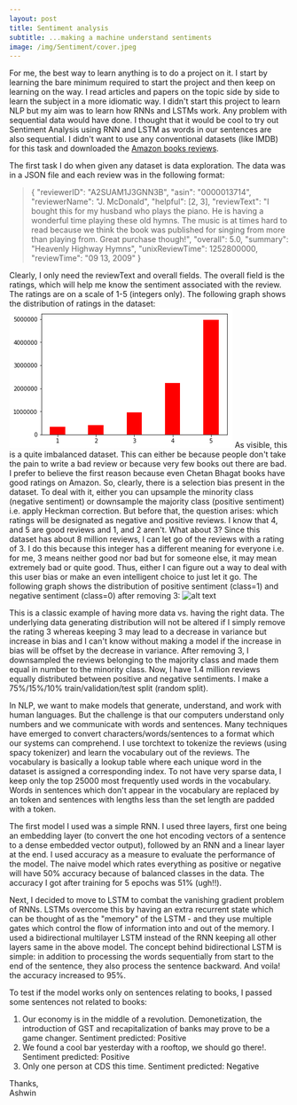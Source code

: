 ```yaml
---
layout: post
title: Sentiment analysis
subtitle: ...making a machine understand sentiments
image: /img/Sentiment/cover.jpeg
---
```



For me, the best way to learn anything is to do a project on it. I start by learning the bare minimum required to start the project and then keep on learning on the way. I read articles and papers on the topic side by side to learn the subject in a more idiomatic way. I didn't start this project to learn NLP but my aim was to learn how RNNs and LSTMs work. Any problem with sequential data would have done. I thought that it would be cool to try out Sentiment Analysis using RNN and LSTM as words in our sentences are also sequential. I didn't want to use any conventional datasets (like IMDB) for this task and downloaded the [Amazon books reviews](http://jmcauley.ucsd.edu/data/amazon/).   


The first task I do when given any dataset is data exploration. The data was in a JSON file and each review was in the following format:
>{
  "reviewerID": "A2SUAM1J3GNN3B",
  "asin": "0000013714",
  "reviewerName": "J. McDonald",
  "helpful": [2, 3],
  "reviewText": "I bought this for my husband who plays the piano.  He is having a wonderful time playing these old hymns.  The music is at times hard to read because we think the book was published for singing from more than playing from. Great purchase though!",
  "overall": 5.0,
  "summary": "Heavenly Highway Hymns",
  "unixReviewTime": 1252800000,
  "reviewTime": "09 13, 2009"
}

Clearly, I only need the reviewText and overall fields. The overall field is the ratings, which will help me know the sentiment associated with the review. The ratings are on a scale of 1-5 (integers only). The following graph shows the distribution of ratings in the dataset: 
![alt text](/img/Sentiment/ratings.png)
As visible, this is a quite imbalanced dataset. This can either be because people don't take the pain to write a bad review or because very few books out there are bad. I prefer to believe the first reason because even Chetan Bhagat books have good ratings on Amazon. So, clearly, there is a selection bias present in the dataset. To deal with it, either you can upsample the minority class (negative sentiment) or downsample the majority class (positive sentiment) i.e. apply Heckman correction. But before that, the question arises: which ratings will be designated as negative and positive reviews. I know that 4, and 5 are good reviews and 1, and 2 aren't. What about 3? Since this dataset has about 8 million reviews, I can let go of the reviews with a rating of 3. I do this because this integer has a different meaning for everyone i.e. for me, 3 means neither good nor bad but for someone else, it may mean extremely bad or quite good. Thus, either I can figure out a way to deal with this user bias or make an even intelligent choice to just let it go. The following graph shows the distribution of positive sentiment (class=1) and negative sentiment (class=0) after removing 3:
![alt text](/img/Setiment/afterremoving3.png) 


This is a classic example of having more data vs. having the right data. The underlying data generating distribution will not be altered if I simply remove the rating 3 whereas keeping 3 may lead to a decrease in variance but increase in bias and I can't know without making a model if the increase in bias will be offset by the decrease in variance. After removing 3, I downsampled the reviews belonging to the majority class and made them equal in number to the minority class. Now, I have 1.4 million reviews equally distributed between positive and negative sentiments. I make a 75%/15%/10% train/validation/test split (random split). 


In NLP, we want to make models that generate, understand, and work with human languages. But the challenge is that our computers understand only numbers and we communicate with words and sentences. Many techniques have emerged to convert characters/words/sentences to a format which our systems can comprehend. I use torchtext to tokenize the reviews (using spacy tokenizer) and learn the vocabulary out of the reviews. The vocabulary is basically a lookup table where each unique word in the dataset is assigned a corresponding index. To not have very sparse data, I keep only the top 25000 most frequently used words in the vocabulary. Words in sentences which don't appear in the vocabulary are replaced by an <unk> token and sentences with lengths less than the set length are padded with a <pad> token. 


The first model I used was a simple RNN. I used three layers, first one being an embedding layer (to convert the one hot encoding vectors of a sentence to a dense embedded vector output), followed by an RNN and a linear layer at the end. I used accuracy as a measure to evaluate the performance of the model. The naive model which rates everything as positive or negative will have 50% accuracy because of balanced classes in the data. The accuracy I got after training for 5 epochs was 51% (ugh!!). 


Next, I decided to move to LSTM to combat the vanishing gradient problem of RNNs. LSTMs overcome this by having an extra recurrent state which can be thought of as the "memory" of the LSTM - and they use multiple gates which control the flow of information into and out of the memory. I used a bidirectional multilayer LSTM instead of the RNN keeping all other layers same in the above model. The concept behind bidirectional LSTM is simple: in addition to processing the words sequentially from start to the end of the sentence, they also process the sentence backward. And voila! the accuracy increased to 95%.


To test if the model works only on sentences relating to books, I passed some sentences not related to books:
1. Our economy is in the middle of a revolution. Demonetization, the introduction of GST and recapitalization of banks may prove to be a game changer. Sentiment predicted: Positive
2. We found a cool bar yesterday with a rooftop, we should go there!. Sentiment predicted: Positive
3. Only one person at CDS this time. Sentiment predicted: Negative


Thanks,<br/>
Ashwin
